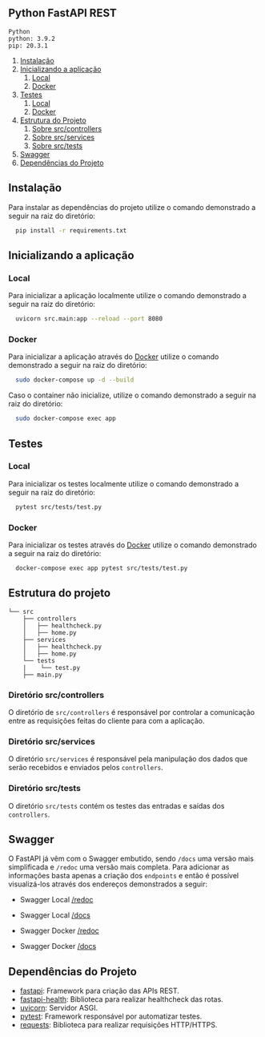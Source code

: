 ## Python FastAPI REST

```
Python
python: 3.9.2
pip: 20.3.1
```
1. [Instalação](#installation)
2. [Inicializando a aplicação](#run-app)
    1. [Local](#run-app-local)
    2. [Docker](#run-app-docker)
3. [Testes](#run-tests)
    1. [Local](#run-tests-local)
    2. [Docker](#run-tests-docker)
4. [Estrutura do Projeto](#concept-of-structure)
    1. [Sobre src/controllers](#controllers-folder)
    2. [Sobre src/services](#services-folder)
    3. [Sobre src/tests](#tests-folder)
5. [Swagger](#swagger)
6. [Dependências do Projeto](#project-dependencies)


## Instalação

Para instalar as dependências do projeto utilize o comando demonstrado a seguir na raiz do diretório:

```sh
  pip install -r requirements.txt
```


## Inicializando a aplicação

### Local

Para inicializar a aplicação localmente utilize o comando demonstrado a seguir na raiz do diretório:

```sh
  uvicorn src.main:app --reload --port 8080
```

### Docker
Para inicializar a aplicação através do [Docker](https://docs.docker.com/) utilize o comando demonstrado a seguir na raiz do diretório:

```sh
  sudo docker-compose up -d --build
```

Caso o container não inicialize, utilize o comando demonstrado a seguir na raiz do diretório:

```sh
  sudo docker-compose exec app
```

## Testes

### Local

Para inicializar os testes localmente utilize o comando demonstrado a seguir na raiz do diretório:

```sh
  pytest src/tests/test.py
```

### Docker
Para inicializar os testes através do [Docker](https://docs.docker.com/) utilize o comando demonstrado a seguir na raiz do diretório:

```sh
  docker-compose exec app pytest src/tests/test.py
```

## Estrutura do projeto

```
└── src
    ├── controllers
    │   ├── healthcheck.py
    │   ├── home.py
    ├── services
    │   ├── healthcheck.py
    │   ├── home.py
    └── tests
    |    └── test.py
    ├── main.py
```

### Diretório **src/controllers**

O diretório de `src/controllers` é responsável por controlar a comunicação entre as requisições feitas do cliente para com a aplicação.


### Diretório **src/services**

O diretório `src/services` é responsável pela manipulação dos dados que serão recebidos e enviados pelos `controllers`.

### Diretório **src/tests**

O diretório `src/tests` contém os testes das entradas e saídas dos `controllers`.

## Swagger
O FastAPI já vêm com o Swagger embutido, sendo `/docs` uma versão mais simplificada e `/redoc` uma versão mais completa. Para adicionar as informações basta apenas a criação dos `endpoints` e então é possível visualizá-los através dos endereços demonstrados a seguir:

- Swagger Local [/redoc](http://127.0.0.1:8080/redoc)
- Swagger Local [/docs](http://127.0.0.1:8080/docs)

- Swagger Docker [/redoc](http://0.0.0.0:8080/redoc)
- Swagger Docker [/docs](http://0.0.0.0:8080/docs)

## Dependências do Projeto

- [fastapi](https://fastapi.tiangolo.com/): Framework para criação das APIs REST.
- [fastapi-health](https://pypi.org/project/fastapi-health/): Biblioteca para realizar healthcheck das rotas.
- [uvicorn](https://www.uvicorn.org/): Servidor ASGI.
- [pytest](https://docs.pytest.org/en/6.2.x/): Framework responsável por automatizar testes.
- [requests](https://pypi.org/project/requests/): Biblioteca para realizar requisições HTTP/HTTPS.
